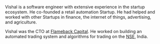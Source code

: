 ---
---

Vishal is a software engineer with extensive experience in the startup ecosystem. He co-founded a retail automation Startup. He had helped and worked with other Startups in finance, the internet of things, advertising, and agriculture.

Vishal was the CTO at [Flameback Capital](https://www.flamebackcapital.com). He worked on building an automated trading system and algorithms for trading on the [NSE](https://www.nseindia.com), India.
